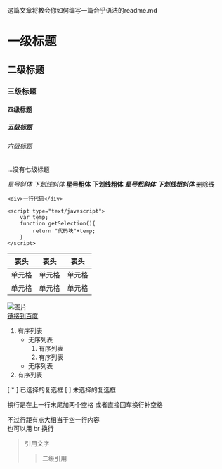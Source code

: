这篇文章将教会你如何编写一篇合乎语法的readme.md 
# 一级标题
## 二级标题
### 三级标题
#### 四级标题
##### 五级标题
###### 六级标题
...没有七级标题

  
*星号斜体*
_下划线斜体_
**星号粗体**
__下划线粗体__
***星号粗斜体***
___下划线粗斜体___
~~删除线~~
  
`<div>一行代码</div>`

```
<script type="text/javascript">
	var temp;
	function getSelection(){
		return "代码块"+temp;
	}
</script>
```

  
表头|表头|表头
--|--|--
单元格|单元格|单元格
单元格|单元格|单元格

  
![图片](https://www.baidu.com/img/bd_logo1.png "悬停提示")  
[链接到百度](https://www.baidu.com/ "悬停提示")

  
1. 有序列表
	* 无序列表
		1. 有序列表
		2. 有序列表
	* 无序列表
2. 有序列表

  
[ * ] 已选择的复选框
[ ] 未选择的复选框

  
换行是在上一行末尾加两个空格  或者直接回车换行补空格
 
不过行距有点大相当于空一行内容
<br />也可以用 br 换行
  
>引用文字
>>二级引用